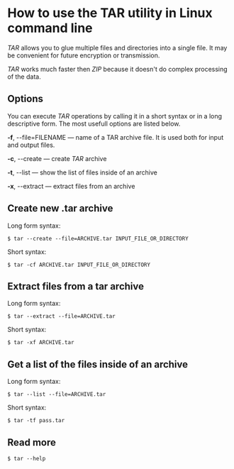 
# How to use the TAR utility in Linux command line

*TAR* allows you to glue multiple files and directories into a single file. It may be convenient for future encryption or transmission.

*TAR* works much faster then *ZIP* because it doesn't do complex processing of the data.

## Options 

You can execute *TAR* operations by calling it in a short syntax or in a long descriptive form. The most usefull options are listed below.

**-f**, --file=FILENAME — name of a TAR archive file. It is used both for input and output files.

**-c**, --create — create *TAR* archive

**-t**, --list — show the list of files inside of an archive

**-x**, --extract — extract files from an archive

## Create new .tar archive

Long form syntax:

    $ tar --create --file=ARCHIVE.tar INPUT_FILE_OR_DIRECTORY

Short syntax:

    $ tar -cf ARCHIVE.tar INPUT_FILE_OR_DIRECTORY

## Extract files from a tar archive

Long form syntax:

    $ tar --extract --file=ARCHIVE.tar

Short syntax:

    $ tar -xf ARCHIVE.tar

## Get a list of the files inside of an archive

Long form syntax:

    $ tar --list --file=ARCHIVE.tar

Short syntax:

    $ tar -tf pass.tar

## Read more

    $ tar --help
